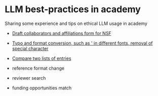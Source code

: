# LLM best-practices in academy
Sharing some experience and tips on ethical LLM usage in academy

* [Draft collaborators and affiliations form for NSF](NSF_COA_form)

* [Typo and format conversion, such as ' in different fonts, removal of special character](ext_conversion_for_online_forms.txt)

* [Compare two lists of entries](compare_two_lists.txt)

* reference format change

* reviewer search 

* funding opportunities match

